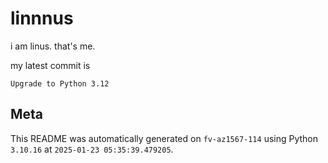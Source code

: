 # linnnus

i am linus. that's me.

my latest commit is

```
Upgrade to Python 3.12
```

## Meta

This README was automatically generated on `fv-az1567-114` using Python
`3.10.16` at `2025-01-23 05:35:39.479205`.
